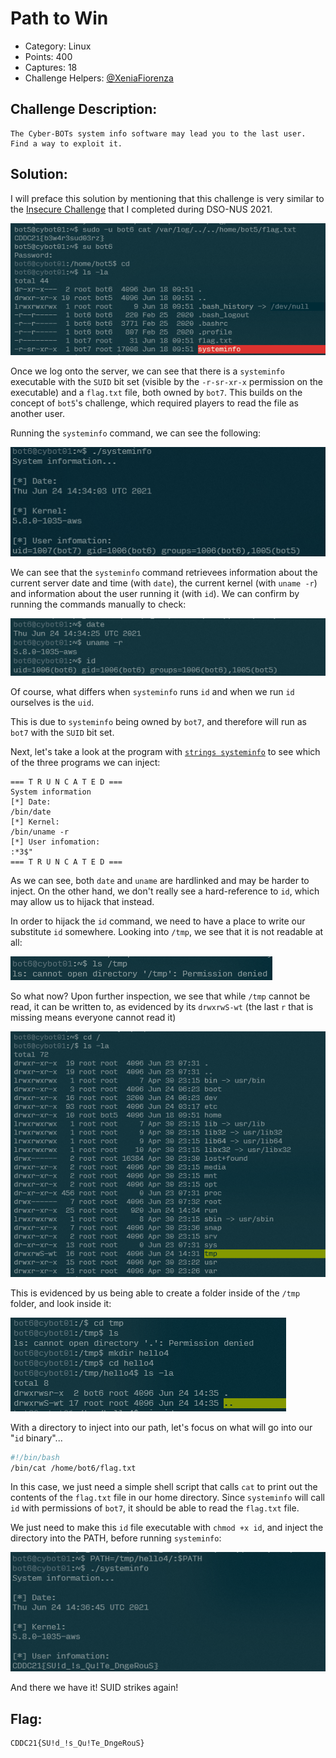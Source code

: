 # Path to Win

- Category: Linux
- Points: 400
- Captures: 18
- Challenge Helpers: [@XeniaFiorenza](https://github.com/xeniafiorenza/CTF-Writeups/tree/main/CDDC%202021)

## Challenge Description:
```
The Cyber-BOTs system info software may lead you to the last user. Find a way to exploit it.
```
## Solution:

I will preface this solution by mentioning that this challenge is very similar to the [Insecure Challenge](../../../2021-00-DSO_NUS/Insecure/) that I completed during DSO-NUS 2021. 


![](bot6-logon.png)

Once we log onto the server, we can see that there is a `systeminfo` executable with the `SUID` bit set (visible by the `-r-sr-xr-x` permission on the executable) and a `flag.txt` file, both owned by `bot7`. This builds on the concept of `bot5`'s challenge, which required players to read the file as another user. 

Running the `systeminfo` command, we can see the following:

![](bot6-systeminfo.png)

We can see that the `systeminfo` command retrievees information about the current server date and time (with `date`), the current kernel (with `uname -r`) and information about the user running it (with `id`). We can confirm by running the commands manually to check:

![](bot6-systeminfo-commands.png)

Of course, what differs when `systeminfo` runs `id` and when we run `id` ourselves is the `uid`.

This is due to `systeminfo` being owned by `bot7`, and therefore will run as `bot7` with the `SUID` bit set.

Next, let's take a look at the program with [`strings systeminfo`](./strings-sysinfo_output) to see which of the three programs we can inject:

```
=== T R U N C A T E D ===
System information
[*] Date:
/bin/date
[*] Kernel:
/bin/uname -r
[*] User infomation:
:*3$"
=== T R U N C A T E D ===
```

As we can see, both `date` and `uname` are hardlinked and may be harder to inject. On the other hand, we don't really see a hard-reference to `id`, which may allow us to hijack that instead. 

In order to hijack the `id` command, we need to have a place to write our substitute `id` somewhere. Looking into `/tmp`, we see that it is not readable at all:

![](bot6-permdenied.png)

So what now? Upon further inspection, we see that while `/tmp` cannot be read, it can be written to, as evidenced by its `drwxrwS-wt` (the last `r` that is missing means everyone cannot read it)

![](bot6-tmp-perm.png)

This is evidenced by us being able to create a folder inside of the `/tmp` folder, and look inside it:

![](bot6-tmp-folder.png)

With a directory to inject into our path, let's focus on what will go into our "`id` binary"...

```sh
#!/bin/bash
/bin/cat /home/bot6/flag.txt
```

In this case, we just need a simple shell script that calls `cat` to print out the contents of the `flag.txt` file in our home directory. Since `systeminfo` will call `id` with permissions of `bot7`, it should be able to read the `flag.txt` file.

We just need to make this `id` file executable with `chmod +x id`, and inject the directory into the PATH, before running `systeminfo`:


![](bot6-systeminfo-patched.png)

And there we have it! SUID strikes again!

## Flag:
```
CDDC21{SU!d_!s_Qu!Te_DngeRouS}
```